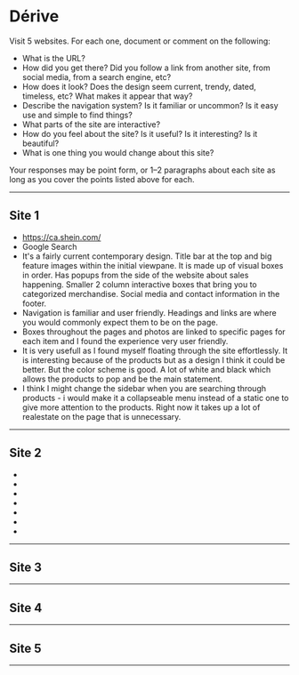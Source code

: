 # Dérive

Visit 5 websites. For each one, document or comment on the following:
* What is the URL?
* How did you get there? Did you follow a link from another site, from social media, from a search engine, etc?
* How does it look? Does the design seem current, trendy, dated, timeless, etc? What makes it appear that way?
* Describe the navigation system? Is it familiar or uncommon? Is it easy use and simple to find things?
* What parts of the site are interactive?
* How do you feel about the site? Is it useful? Is it interesting? Is it beautiful?
* What is one thing you would change about this site?

Your responses may be point form, or 1–2 paragraphs about each site as long as you cover the points listed above for each.

---
## Site 1
* https://ca.shein.com/
* Google Search
* It's a fairly current contemporary design. Title bar at the top and big feature images within the initial viewpane. It is made up of visual boxes in order. Has popups from the side of the website about sales happening. Smaller 2 column interactive boxes that bring you to categorized merchandise. Social media and contact information in the footer.
* Navigation is familiar and user friendly. Headings and links are where you would commonly expect them to be on the page.
* Boxes throughout the pages and photos are linked to specific pages for each item and I found the experience very user friendly.
* It is very usefull as I found myself floating through the site effortlessly. It is interesting because of the products but as a design I think it could be better. But the color scheme is good. A lot of white and black which allows the products to pop and be the main statement.
* I think I might change the sidebar when you are searching through products - i would make it a collapseable menu instead of a static one to give more attention to the products. Right now it takes up a lot of realestate on the page that is unnecessary.

---
## Site 2
*
*
*
*
*
*
*

---
## Site 3




---
## Site 4




---
## Site 5




---
